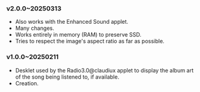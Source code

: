 ### v2.0.0~20250313
  * Also works with the Enhanced Sound applet.
  * Many changes.
  * Works entirely in memory (RAM) to preserve SSD.
  * Tries to respect the image's aspect ratio as far as possible.

### v1.0.0~20250211
  * Desklet used by the Radio3.0@claudiux applet to display the album art of the song being listened to, if available.
  * Creation.
